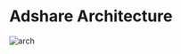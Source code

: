 # Adshare Architecture
![arch](https://user-images.githubusercontent.com/47361247/231005711-7fcf6618-aa59-4bec-b849-90a5844ee860.png)
